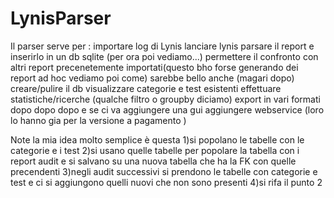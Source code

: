 # LynisParser
Il parser serve per :
    importare log di Lynis
    lanciare lynis 
    parsare il report e inserirlo in un db sqlite (per ora poi vediamo...)
    permettere il confronto con altri report precenetemente importati(questo bho forse generando dei report ad hoc vediamo poi come)
sarebbe bello anche (magari dopo)
    creare/pulire il db
    visualizzare categorie e test esistenti
    effettuare statistiche/ricerche (qualche filtro o groupby diciamo)
    export in vari formati
dopo dopo dopo e se ci va
    aggiungere una gui 
    aggiungere webservice (loro lo hanno gia per la versione a pagamento )
    

    
    
Note 
la mia idea molto semplice è questa
1)si popolano le tabelle con le categorie e i test
2)si usano quelle tabelle per popolare la tabella con i report audit e si salvano su una nuova tabella che ha la FK con quelle precendenti
3)negli audit successivi si prendono le tabelle con categorie e test e ci si aggiungono quelli nuovi che non sono presenti 
4)si rifa il punto 2




